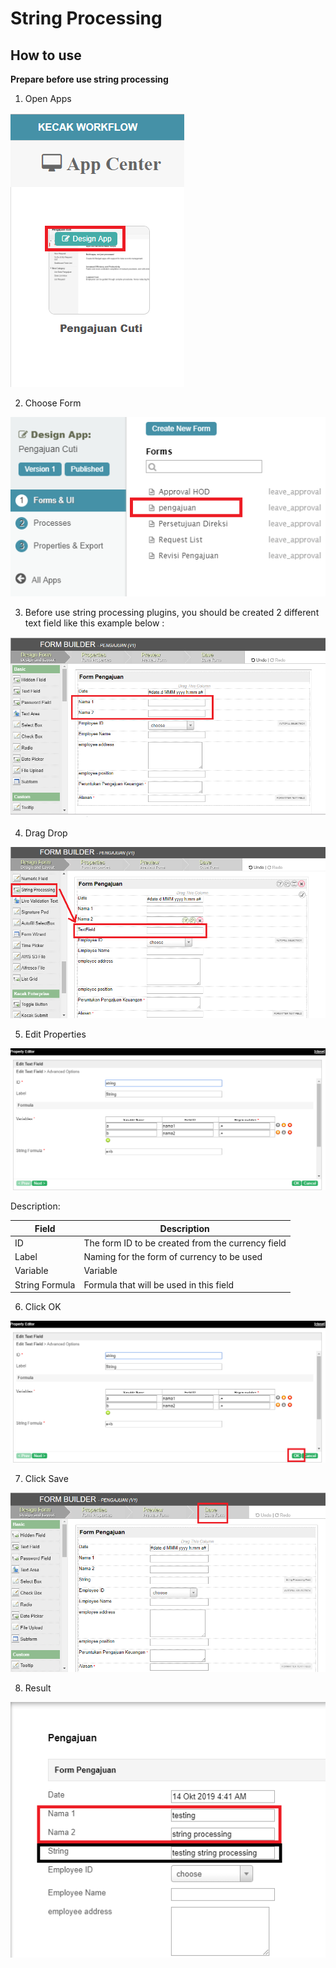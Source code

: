 # String Processing


## How to use

**Prepare before use string processing**

1. Open Apps

<img src="https://raw.githubusercontent.com/kinnara-digital-studio/kecak-workflow/master/docs/assets/crud_openApps.png" alt="" />


2. Choose Form

<img src="https://raw.githubusercontent.com/kinnara-digital-studio/kecak-workflow/master/docs/assets/crud_openForm.png" alt="" />


3. Before use string processing plugins, you should be created 2 different text field like this example below :

<img src="https://raw.githubusercontent.com/kinnara-digital-studio/kecak-workflow/master/docs/assets/stringProcessing_stringPrepare.png" alt="" />


4. Drag Drop

<img src="https://raw.githubusercontent.com/kinnara-digital-studio/kecak-workflow/master/docs/assets/stringProcessing_dragDrop.png" alt="" />


5. Edit Properties

<img src="https://raw.githubusercontent.com/kinnara-digital-studio/kecak-workflow/master/docs/assets/stringProcessing_editProperties.png" alt="" />


Description:

|Field|Description|
|-|-|
|ID|The form ID to be created from the currency field|
|Label|Naming for the form of currency to be used|
|Variable| Variable|
|String Formula| Formula that will be used in this field|


6. Click OK

<img src="https://raw.githubusercontent.com/kinnara-digital-studio/kecak-workflow/master/docs/assets/stringProcessing_ok.png" alt="" />


7. Click Save

<img src="https://raw.githubusercontent.com/kinnara-digital-studio/kecak-workflow/master/docs/assets/stringProcessing_save.png" alt="" />


8. Result

<img src="https://raw.githubusercontent.com/kinnara-digital-studio/kecak-workflow/master/docs/assets/stringProcessing_result.png" alt="" />
